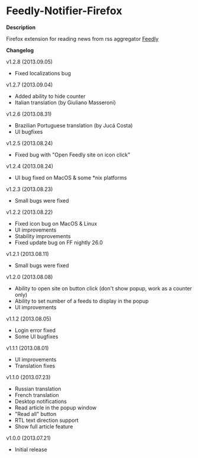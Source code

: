 Feedly-Notifier-Firefox
=======================

**Description**

Firefox extension for reading news from rss aggregator [Feedly](http://www.feedly.com)

**Changelog**

v1.2.8 (2013.09.05)

* Fixed localizations bug

v1.2.7 (2013.09.04)

* Added ability to hide counter
* Italian translation (by Giuliano Masseroni)

v1.2.6 (2013.08.31)

* Brazilian Portuguese translation (by Jucá Costa)
* UI bugfixes

v1.2.5 (2013.08.24)

* Fixed bug with "Open Feedly site on icon click"

v1.2.4 (2013.08.24)

* UI bug fixed on MacOS & some *nix platforms

v1.2.3 (2013.08.23)

* Small bugs were fixed

v1.2.2 (2013.08.22)

* Fixed icon bug on MacOS & Linux
* UI improvements
* Stability improvements
* Fixed update bug on FF nightly 26.0

v1.2.1 (2013.08.11)

* Small bugs were fixed

v1.2.0 (2013.08.08)

* Ability to open site on button click (don't show popup, work as a counter only)
* Ability to set number of a feeds to display in the popup
* UI improvements

v1.1.2 (2013.08.05)

* Login error fixed
* Some UI bugfixes

v1.1.1 (2013.08.01)

* UI improvements
* Translation fixes

v1.1.0 (2013.07.23)

* Russian translation
* French translation
* Desktop notifications
* Read article in the popup window
* "Read all" button
* RTL text direction support
* Show full article feature

v1.0.0 (2013.07.21)

* Initial release